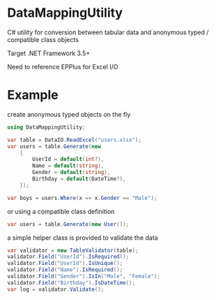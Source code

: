 # DataMappingUtility
C# utility for conversion between tabular data and anonymous typed / compatible class objects

Target .NET Framework 3.5+

Need to reference EPPlus for Excel I/O

# Example

create anonymous typed objects on the fly

```c#
using DataMappingUtility;

var table = DataIO.ReadExcel("users.xlsx");
var users = table.Generate(new
    {
        UserId = default(int?),
        Name = default(string),
        Gender = default(string),
        Birthday = default(DateTime?),
    });

var boys = users.Where(x => x.Gender == "Male");
```

or using a compatible class definition

```c#
var users = table.Generate(new User());
```

a simple helper class is provided to validate the data

```c#
var validator = new TableValidator(table);
validator.Field("UserId").IsRequired();
validator.Field("UserId").IsUnique();
validator.Field("Name").IsRequired();
validator.Field("Gender").IsIn("Male", "Female");
validator.Field("Birthday").IsDateTime();
var log = validator.Validate();
```
